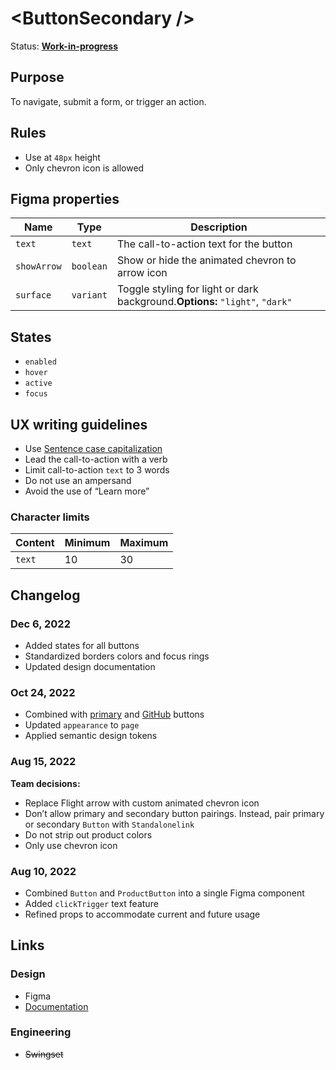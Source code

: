 # \<ButtonSecondary />

Status: **[Work-in-progress](/guides/can-i-use#work-in-progress)**

## Purpose

To navigate, submit a form, or trigger an action.

## Rules

- Use at `48px` height
- Only chevron icon is allowed

## Figma properties

| Name        | Type      | Description                                                                  |
| ----------- | --------- | ---------------------------------------------------------------------------- |
| `text`      | `text`    | The call-to-action text for the button                                       |
| `showArrow` | `boolean` | Show or hide the animated chevron to arrow icon                              |
| `surface`   | `variant` | Toggle styling for light or dark background.**Options:** `"light"`, `"dark"` |

## States

- `enabled`
- `hover`
- `active`
- `focus`

## UX writing guidelines

- Use [Sentence case capitalization](https://apastyle.apa.org/style-grammar-guidelines/capitalization/sentence-case)
- Lead the call-to-action with a verb
- Limit call-to-action `text` to 3 words
- Do not use an ampersand
- Avoid the use of “Learn more”

### Character limits

| Content | Minimum | Maximum |
| ------- | ------- | ------- |
| `text`  | 10      | 30      |

## Changelog

### Dec 6, 2022

- Added states for all buttons
- Standardized borders colors and focus rings
- Updated design documentation

### Oct 24, 2022

- Combined with [primary](/components/button/primary) and [GitHub](/components/button/github) buttons
- Updated `appearance` to `page`
- Applied semantic design tokens

### Aug 15, 2022

**Team decisions:**

- Replace Flight arrow with custom animated chevron icon
- Don’t allow primary and secondary button pairings. Instead, pair primary or secondary `Button` with `Standalonelink`
- Do not strip out product colors
- Only use chevron icon

### Aug 10, 2022

- Combined `Button` and `ProductButton` into a single Figma component
- Added `clickTrigger` text feature
- Refined props to accommodate current and future usage

## Links

### Design

- Figma
- [Documentation](/components/button/secondary)

### Engineering

- ~~Swingset~~
